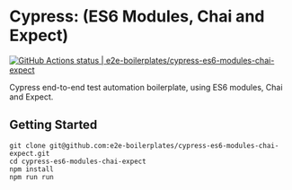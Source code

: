 # Cypress: (ES6 Modules, Chai and Expect)
[![GitHub Actions status | e2e-boilerplates/cypress-es6-modules-chai-expect](https://github.com/e2e-boilerplates/cypress-es6-modules-chai-expect/workflows/cypress-es6-modules-chai-expect/badge.svg)](https://github.com/e2e-boilerplates/cypress-es6-modules-chai-expect/actions?workflow=cypress-es6-modules-chai-expect)


Cypress end-to-end test automation boilerplate, using ES6 modules, Chai and Expect.

## Getting Started

    git clone git@github.com:e2e-boilerplates/cypress-es6-modules-chai-expect.git
    cd cypress-es6-modules-chai-expect
    npm install
    npm run run
